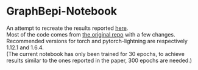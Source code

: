 # GraphBepi-Notebook
An attempt to recreate the results reported [here](https://academic.oup.com/bioinformatics/article/39/4/btad187/7114029). <br>
Most of the code comes from [the original repo](https://github.com/biomed-AI/GraphBepi) with a few changes. <br>
Recommended versions for torch and pytorch-lightning are respectively 1.12.1 and 1.6.4. <br>
(The current notebook has only been trained for 30 epochs, to achieve results similar to the ones reported in the paper, 300 epochs are needed.)

